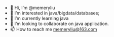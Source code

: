 - 👋 Hi, I’m @memeryliu
- 👀 I’m interested in java/bigdata/databases;
- 🌱 I’m currently learning java
- 💞️ I’m looking to collaborate on java application.
- 📫 How to reach me memeryliu@163.com

<!---
memeryliu/memeryliu is a ✨ special ✨ repository because its `README.md` (this file) appears on your GitHub profile.
You can click the Preview link to take a look at your changes.
--->
